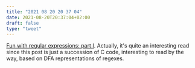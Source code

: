 ```yaml
---
title: "2021 08 20 20 37 04"
date: 2021-08-20T20:37:04+02:00
draft: false
type: "tweet"
---
```

[Fun with regular expressions: part I](https://yurichev.com/news/20210819_RE1/). Actually, it's quite an interesting read since this post is just a succession of C code, interesting to read by the way, based on DFA representations of regexes.
